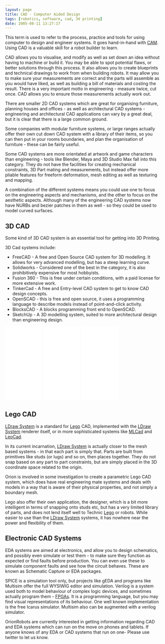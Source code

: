 ```yaml
---
layout: page
title: CAD - Computer Aided Design
tags: [robotics, software, cad, 3d printing]
date: 2005-08-11 13:27:17
---
```

This term is used to refer to the process, practice and tools for using computer to design and engineer systems.  It goes hand-in-hand with <a href="/wiki/cam.html" title="CAM">CAM</a>. Using CAD is a valuable skill for a robot builder to learn.

CAD allows you to visualise, and modify as well as set down an idea without having to machine or build it. You may be able to spot potential flaws, or better solutions through this process.  It also allows you to create blueprints and technical drawings to work from when building robots. It may allow you to make sure your measurements are correct and the parts will assemble as you would have liked, as well as building a bill of materials and costing the result. There is a very important motto in engineering - measure twice, cut once. CAD allows you to ensure those measurements actually work out.

There are smaller 2D CAD systems which are great for organising furniture, planning houses and offices - as well as architectural CAD systems - engineering and architectural CAD applications can vary by a great deal, but it is clear that there is a large common ground.

Some companies with modular furniture systems, or large ranges actually offer their own cut down CAD system with a library of their items, so you can then put in your rooms boundaries, and plan the organisation of furniture - these can be fairly useful.

Some CAD systems are more orientated at artwork and game characters than engineering - tools like Blender, Maya and 3D Studio Max fall into this category. They do not have the facilities for creating mechanical constraints, 3D Part mating and measurements, but instead offer more pliable features for freeform deformation, mesh editing as well as texturing and mapping.

A combination of the different systems means you could use one to focus on the engineering aspects and mechanisms, and the other to focus on the aesthetic aspects. Although many of the engineering CAD systems now have NURBs and bezier patches in them as well - so they could be used to model curved surfaces.

## 3D CAD

Some kind of 3D CAD system is an essential tool for getting into 3D Printing.

3D Cad systems include:

* FreeCAD - A free and Open Source CAD system for 3D modelling. It allows for very advanced modelling, but has a steep learning curve.
* Solidworks - Considered one of the best in the category, it is also prohibitively expensive for most hobbyists.
* Fusion 360 - This is free under certain conditions, with a paid license for more extensive work.
* TinkerCad - A free and Entry-level CAD system to get to know CAD design concepts.
* OpenSCAD - this is free and open source, it uses a programming language to describe models instead of point-and-click activity.
* BlocksCAD - A blocks programming front end to OpenSCAD.
* SketchUp - A 3D modelling system, suited to more architectural design than engineering design.

<iframe style="width:120px;height:240px;" marginwidth="0" marginheight="0" scrolling="no" frameborder="0" src="//ws-eu.amazon-adsystem.com/widgets/q?ServiceVersion=20070822&OneJS=1&Operation=GetAdHtml&MarketPlace=GB&source=ss&ref=as_ss_li_til&ad_type=product_link&tracking_id=orionrobots-21&language=en_GB&marketplace=amazon&region=GB&placement=B07ZR467YR&asins=B07ZR467YR&linkId=3c7684f02eef521cf7ce7b447347903f&show_border=true&link_opens_in_new_window=true"></iframe>
<iframe style="width:120px;height:240px;" marginwidth="0" marginheight="0" scrolling="no" frameborder="0" src="//ws-eu.amazon-adsystem.com/widgets/q?ServiceVersion=20070822&OneJS=1&Operation=GetAdHtml&MarketPlace=GB&source=ss&ref=as_ss_li_til&ad_type=product_link&tracking_id=orionrobots-21&language=en_GB&marketplace=amazon&region=GB&placement=B00ZBS86ZW&asins=B00ZBS86ZW&linkId=299b16702482691d0c89ca7cc7b72ffa&show_border=true&link_opens_in_new_window=true"></iframe>
<iframe style="width:120px;height:240px;" marginwidth="0" marginheight="0" scrolling="no" frameborder="0" src="//ws-eu.amazon-adsystem.com/widgets/q?ServiceVersion=20070822&OneJS=1&Operation=GetAdHtml&MarketPlace=GB&source=ss&ref=as_ss_li_til&ad_type=product_link&tracking_id=orionrobots-21&language=en_GB&marketplace=amazon&region=GB&placement=B00XHNE9JK&asins=B00XHNE9JK&linkId=2fea7d34681a00bdd9d0f989dc73bd44&show_border=true&link_opens_in_new_window=true"></iframe>

## Lego CAD

<a href="/wiki/ldraw_system.html" title="The primary system for CAD representation of Lego parts">LDraw System</a> is a standard for <a href="/wiki/lego.html" title="The best known construction toy">Lego</a> CAD, implemented with the <a href="/wiki/ldraw_system.html" title="The primary system for CAD representation of Lego parts">LDraw System</a> renderer itself, or in more sophisticated systems like <a href="/wiki/mlcad.html" title="MLCad">MLCad</a> and <a href="/wiki/leocad.html" title="The Open Source Lego CAD System">LeoCad</a>.

In its current incarnation, <a href="/wiki/ldraw_system.html" title="The primary system for CAD representation of Lego parts">LDraw System</a> is actually closer to the mesh based systems - in that each part is simply that. Parts are built from primitives like studs (or lugs) and so on, then places together. They do not snap based on any part to part constraints, but are simply placed in the 3D coordinate space related to the origin.

Orion is involved in some investigation to create a parametric Lego CAD system, which does have real engineering mate systems and deals with models in a way that is aware of their physical properties, and not simply a boundary mesh.

Lego also offer their own application, the designer, which is a bit more intelligent in terms of snapping onto studs etc, but has a very limited library of parts, and does not lend itself well to Technic <a href="/wiki/lego.html" title="The best known construction toy">Lego</a> or robots. While easier to use than the <a href="/wiki/ldraw_system.html" title="The primary system for CAD representation of Lego parts">LDraw System</a> systems, it has nowhere near the power and flexibility of them.

## Electronic CAD Systems

EDA systems are aimed at electronics, and allow you to design schematics, and possibly even simulate or test them - to make sure they function as expected or find faults before production. You can even use these to simulate component faults and see how the circuit behaves. These are known as Schematic Capture or EDA packages.

SPICE is a simulation tool only, but projects like gEDA and programs like Multisim offer the full WYSIWIG editor and simulation.  Verilog is a system used both to model behaviour of complex logic devices, and sometimes actually program them - <a href="/wiki/fpga.html" title="Field Programmable Gate Array">FPGAs</a>. It is a programming language, but you may find visual representations of its behaviour. One well known implementation is the free Icarus simulator.  Multisim also can be augmented with a verilog simulator.

OrionRobots are currently interested in getting information regarding CAD and EDA systems which can run on the move on phones and tablets. If anyone knows of any EDA or CAD systems that run on one- Please use twitter to let us know.
